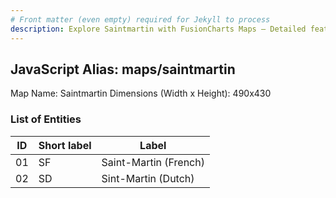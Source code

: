 ```yaml
---
# Front matter (even empty) required for Jekyll to process
description: Explore Saintmartin with FusionCharts Maps – Detailed features for seamless integration. Try now & enhance your data visualization today! 
---
```


## JavaScript Alias: maps/saintmartin

Map Name: Saintmartin
Dimensions (Width x Height): 490x430





### List of Entities

ID | Short label | Label
---|---|---|
01|SF|Saint-Martin (French)
02|SD|Sint-Martin (Dutch)

